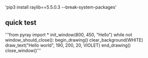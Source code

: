 
'pip3 install raylib==5.5.0.3 --break-system-packages'

## quick test
'''from pyray import *
init_window(800, 450, "Hello")
while not window_should_close():
    begin_drawing()
    clear_background(WHITE)
    draw_text("Hello world", 190, 200, 20, VIOLET)
    end_drawing()
close_window()'''
